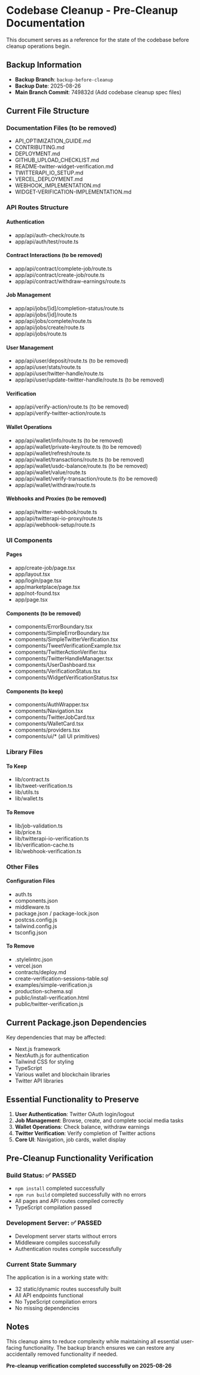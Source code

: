 # Codebase Cleanup - Pre-Cleanup Documentation

This document serves as a reference for the state of the codebase before cleanup operations begin.

## Backup Information
- **Backup Branch**: `backup-before-cleanup`
- **Backup Date**: 2025-08-26
- **Main Branch Commit**: 749832d (Add codebase cleanup spec files)

## Current File Structure

### Documentation Files (to be removed)
- API_OPTIMIZATION_GUIDE.md
- CONTRIBUTING.md
- DEPLOYMENT.md
- GITHUB_UPLOAD_CHECKLIST.md
- README-twitter-widget-verification.md
- TWITTERAPI_IO_SETUP.md
- VERCEL_DEPLOYMENT.md
- WEBHOOK_IMPLEMENTATION.md
- WIDGET-VERIFICATION-IMPLEMENTATION.md

### API Routes Structure

#### Authentication
- app/api/auth-check/route.ts
- app/api/auth/test/route.ts

#### Contract Interactions (to be removed)
- app/api/contract/complete-job/route.ts
- app/api/contract/create-job/route.ts
- app/api/contract/withdraw-earnings/route.ts

#### Job Management
- app/api/jobs/[id]/completion-status/route.ts
- app/api/jobs/[id]/route.ts
- app/api/jobs/complete/route.ts
- app/api/jobs/create/route.ts
- app/api/jobs/route.ts

#### User Management
- app/api/user/deposit/route.ts (to be removed)
- app/api/user/stats/route.ts
- app/api/user/twitter-handle/route.ts
- app/api/user/update-twitter-handle/route.ts (to be removed)

#### Verification
- app/api/verify-action/route.ts (to be removed)
- app/api/verify-twitter-action/route.ts

#### Wallet Operations
- app/api/wallet/info/route.ts (to be removed)
- app/api/wallet/private-key/route.ts (to be removed)
- app/api/wallet/refresh/route.ts
- app/api/wallet/transactions/route.ts (to be removed)
- app/api/wallet/usdc-balance/route.ts (to be removed)
- app/api/wallet/value/route.ts
- app/api/wallet/verify-transaction/route.ts (to be removed)
- app/api/wallet/withdraw/route.ts

#### Webhooks and Proxies (to be removed)
- app/api/twitter-webhook/route.ts
- app/api/twitterapi-io-proxy/route.ts
- app/api/webhook-setup/route.ts

### UI Components

#### Pages
- app/create-job/page.tsx
- app/layout.tsx
- app/login/page.tsx
- app/marketplace/page.tsx
- app/not-found.tsx
- app/page.tsx

#### Components (to be removed)
- components/ErrorBoundary.tsx
- components/SimpleErrorBoundary.tsx
- components/SimpleTwitterVerification.tsx
- components/TweetVerificationExample.tsx
- components/TwitterActionVerifier.tsx
- components/TwitterHandleManager.tsx
- components/UserDashboard.tsx
- components/VerificationStatus.tsx
- components/WidgetVerificationStatus.tsx

#### Components (to keep)
- components/AuthWrapper.tsx
- components/Navigation.tsx
- components/TwitterJobCard.tsx
- components/WalletCard.tsx
- components/providers.tsx
- components/ui/* (all UI primitives)

### Library Files

#### To Keep
- lib/contract.ts
- lib/tweet-verification.ts
- lib/utils.ts
- lib/wallet.ts

#### To Remove
- lib/job-validation.ts
- lib/price.ts
- lib/twitterapi-io-verification.ts
- lib/verification-cache.ts
- lib/webhook-verification.ts

### Other Files

#### Configuration Files
- auth.ts
- components.json
- middleware.ts
- package.json / package-lock.json
- postcss.config.js
- tailwind.config.js
- tsconfig.json

#### To Remove
- .stylelintrc.json
- vercel.json
- contracts/deploy.md
- create-verification-sessions-table.sql
- examples/simple-verification.js
- production-schema.sql
- public/install-verification.html
- public/twitter-verification.js

## Current Package.json Dependencies

Key dependencies that may be affected:
- Next.js framework
- NextAuth.js for authentication
- Tailwind CSS for styling
- TypeScript
- Various wallet and blockchain libraries
- Twitter API libraries

## Essential Functionality to Preserve

1. **User Authentication**: Twitter OAuth login/logout
2. **Job Management**: Browse, create, and complete social media tasks
3. **Wallet Operations**: Check balance, withdraw earnings
4. **Twitter Verification**: Verify completion of Twitter actions
5. **Core UI**: Navigation, job cards, wallet display

## Pre-Cleanup Functionality Verification

### Build Status: ✅ PASSED
- `npm install` completed successfully
- `npm run build` completed successfully with no errors
- All pages and API routes compiled correctly
- TypeScript compilation passed

### Development Server: ✅ PASSED  
- Development server starts without errors
- Middleware compiles successfully
- Authentication routes compile successfully

### Current State Summary
The application is in a working state with:
- 32 static/dynamic routes successfully built
- All API endpoints functional
- No TypeScript compilation errors
- No missing dependencies

## Notes

This cleanup aims to reduce complexity while maintaining all essential user-facing functionality. The backup branch ensures we can restore any accidentally removed functionality if needed.

**Pre-cleanup verification completed successfully on 2025-08-26**